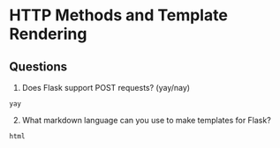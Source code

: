# HTTP Methods and Template Rendering

## Questions
1. Does Flask support POST requests? (yay/nay)
```
yay
```

2. What markdown language can you use to make templates for Flask? 
```
html
```